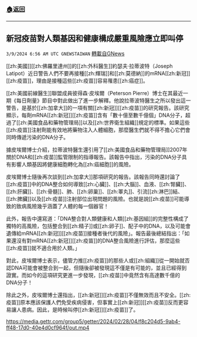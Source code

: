 ###  [:house:返回](README.md)
---


## 新冠疫苗對人類基因和健康構成嚴重風險應立即叫停
`3/9/2024 6:56 AM UTC GNEWSTAIWAN` [轉載自GNews](https://gnews.org/articles/2379275)

[[zh:美國]][[zh:佛羅里達州]]的[[zh:外科醫生]]約瑟夫·拉蒂波特（Joseph Latipot）近日警告人們不要再接種[[zh:輝瑞]]和[[zh:莫德納]]的mRNA[[zh:新冠]][[zh:疫苗]]，理由是接種這些[[zh:疫苗]]容易罹患[[zh:癌症]]。

  

[[zh:美國前線醫生]]聯盟成員彼得森·皮埃爾（Peterson Pierre）博士在其最近一期《每日劑量》節目中對此做出了進一步解釋。他說拉蒂波特醫生之所以發出這一警告，是基於[[zh:加拿大]]的一項有關[[zh:新冠]][[zh:疫苗]]的研究報告。該研究顯示，每劑mRNA[[zh:新冠]][[zh:疫苗]]含有「數十億至數千億個」DNA分子，超過了[[zh:美國食品和藥物管理局]]以及[[zh:世界衛生組織]]規定的標準。如果這些[[zh:疫苗]]注射劑能有效地將藥物注入人體細胞，那麼醫生們就不得不擔心它們會同時傳遞污染的DNA分子。

  

據皮埃爾博士介紹，拉蒂波特醫生還引用了[[zh:美國食品和藥物管理局]]2007年關於DNA和[[zh:疫苗]]監管限制的指導報告。該報告中指出，污染的DNA分子具有影響人類基因將健康細胞轉化為[[zh:癌細胞]]的風險。

  

皮埃爾博士隨後再次談到[[zh:加拿大]]那項研究的報告。該報告同時還討論了[[zh:疫苗]]中的DNA整合如何導致[[zh:心臟]]、[[zh:大腦]]、血液、[[zh:腎臟]]、[[zh:肝臟]]、[[zh:骨髓]]、肺、[[zh:卵巢]]、[[zh:睪丸]]、引流[[zh:淋巴]]結、[[zh:脾臟]]以及[[zh:疫苗]]注射部位出現問題的風險。也就是說[[zh:疫苗]]可能導致的致病風險幾乎涵蓋了人體的每一個器官！

  

此外，報告中還寫道：「DNA整合對人類健康和人類[[zh:基因組]]的完整性構成了獨特的高風險，包括整合到[[zh:精子]]或[[zh:卵子]]、配子中的DNA，以及可能會遺傳給mRNA[[zh:新冠]][[zh:疫苗]]接種者後代的風險」。報告最後總結指出：「如果還沒有對mRNA[[zh:新冠]][[zh:疫苗]]的DNA整合風險進行評估，那麼這些[[zh:疫苗]]就不適合用於人類。」

  

對此，皮埃爾博士表示，儘管力推[[zh:疫苗]]的那些人或[[zh:組織]]從一開始就否認DNA可能會被整合到一起，但隨後卻被發現這不僅是有可能的，並且已經得到證實。而如今的這項研究更進一步發現，[[zh:疫苗]]中竟然含有高達數千億的DNA分子！

  

除此之外，皮埃爾博士還指出，[[zh:新冠]][[zh:疫苗]]不僅無效而且不安全。[[zh:疫苗]]原本應該保護人們免受疾病侵害，但事實上[[zh:新冠]][[zh:疫苗]]反而更容易讓人患病。因此，是時候叫停[[zh:新冠]][[zh:疫苗]]了。

https://media.gettr.com/group5/getter/2024/02/28/04/f8c204d5-9ab4-ff48-17d0-40e4d0cf964f/out.mp4



